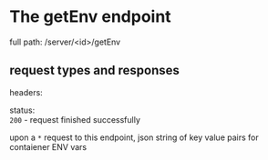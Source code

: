 # The getEnv endpoint

full path: /server/<id\>/getEnv
## request types and responses

headers:

status:     
`200` - request finished successfully <br>

upon a `*` request to this endpoint, json string of key value pairs for contaiener ENV vars